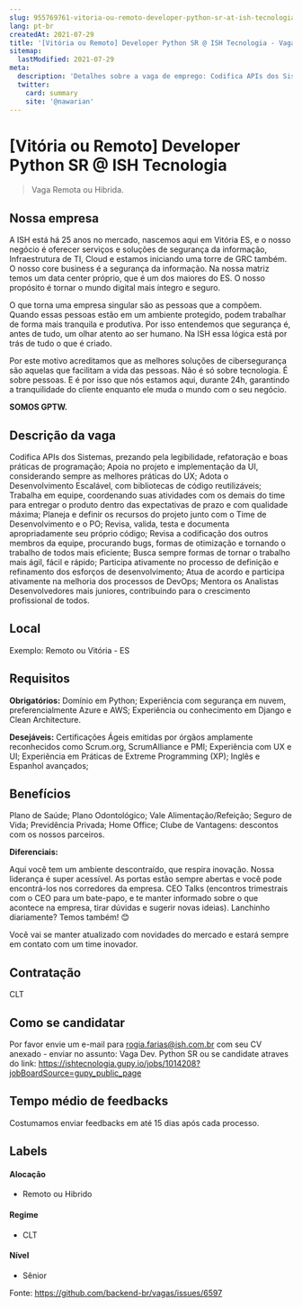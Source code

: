 ```yaml
---
slug: 955769761-vitoria-ou-remoto-developer-python-sr-at-ish-tecnologia
lang: pt-br
createdAt: 2021-07-29
title: '[Vitória ou Remoto] Developer Python SR @ ISH Tecnologia - Vaga de Emprego'
sitemap:
  lastModified: 2021-07-29
meta:
  description: 'Detalhes sobre a vaga de emprego: Codifica APIs dos Sistemas, prezando pela legibilidade, refatoração e boas práticas de programação; Apoia no projeto e implementação da UI, considerando sempre as melhores práticas do UX; Adota o Desenvolvimento Escalável, com bibliotecas de código reutilizáveis; Trabalha em equipe, coordenando suas atividades com os demais do time para entregar o produto dentro das expectativas de prazo e com qualidade máxima; Planeja e definir os recursos do projeto junto com o Time de Desenvolvimento e o PO; Revisa, valida, testa e documenta apropriadamente seu próprio código; Revisa a codificação dos outros membros da equipe, procurando bugs, formas de otimização e tornando o trabalho de todos mais eficiente; Busca sempre formas de tornar o trabalho mais ágil, fácil e rápido; Participa ativamente no processo de definição e refinamento dos esforços de desenvolvimento; Atua de acordo e participa ativamente na melhoria dos processos de DevOps; Mentora os Analistas Desenvolvedores mais juniores, contribuindo para o crescimento profissional de todos.'
  twitter:
    card: summary
    site: '@nawarian'
---
```


# [Vitória ou Remoto] Developer Python SR @ ISH Tecnologia

<!--
==================================================
Caso a vaga for remoto durante a pandemia informar no texto "Remoto durante o covid"
==================================================
-->
<!-- 
==================================================
POR FAVOR, SÓ POSTE SE A VAGA FOR PARA BACK-END!

Não faça distinção de gênero no título da vaga.

Use: "Back-End Developer" ao invés de 
"Desenvolvedor Back-End" \o/

Exemplo: `[São Paulo] Back-End Developer @ NOME DA EMPRESA`
==================================================
-->
<!--
==================================================
Caso a vaga for remoto durante a pandemia deixar a linha abaixo
==================================================
-->
> Vaga Remota ou Hibrida.

## Nossa empresa

A ISH está há 25 anos no mercado, nascemos aqui em Vitória ES, e o nosso negócio é oferecer serviços e soluções de segurança da informação, Infraestrutura de TI, Cloud e estamos iniciando uma torre de GRC também. O nosso core business é a segurança da informação. Na nossa matriz temos um data center próprio, que é um dos maiores do ES. O nosso propósito é tornar o mundo digital mais íntegro e seguro. 

O que torna uma empresa singular são as pessoas que a compõem. Quando essas pessoas estão em um ambiente protegido, podem trabalhar de forma mais tranquila e produtiva. Por isso entendemos que segurança é, antes de tudo, um olhar atento ao ser humano. Na ISH essa lógica está por trás de tudo o que é criado. 

Por este motivo acreditamos que as melhores soluções de cibersegurança são aquelas que facilitam a vida das pessoas. Não é só sobre tecnologia. É sobre pessoas. E é por isso que nós estamos aqui, durante 24h, garantindo a tranquilidade do cliente enquanto ele muda o mundo com o seu negócio.

**SOMOS GPTW.**

## Descrição da vaga


Codifica APIs dos Sistemas, prezando pela legibilidade, refatoração e boas práticas de programação;
Apoia no projeto e implementação da UI, considerando sempre as melhores práticas do UX;
Adota o Desenvolvimento Escalável, com bibliotecas de código reutilizáveis;
Trabalha em equipe, coordenando suas atividades com os demais do time para entregar o produto dentro das expectativas de prazo e com qualidade máxima;
Planeja e definir os recursos do projeto junto com o Time de Desenvolvimento e o PO;
Revisa, valida, testa e documenta apropriadamente seu próprio código;
Revisa a codificação dos outros membros da equipe, procurando bugs, formas de otimização e tornando o trabalho de todos mais eficiente;
Busca sempre formas de tornar o trabalho mais ágil, fácil e rápido;
Participa ativamente no processo de definição e refinamento dos esforços de desenvolvimento;
Atua de acordo e participa ativamente na melhoria dos processos de DevOps;
Mentora os Analistas Desenvolvedores mais juniores, contribuindo para o crescimento profissional de todos.

## Local

Exemplo: Remoto ou Vitória - ES

## Requisitos

**Obrigatórios:**
Domínio em Python;
Experiência com segurança em nuvem, preferencialmente Azure e AWS;
Experiência ou conhecimento em Django e Clean Architecture.

**Desejáveis:**
Certificações Ágeis emitidas por órgãos amplamente reconhecidos como Scrum.org, ScrumAlliance e PMI;
Experiência com UX e UI;
Experiência em Práticas de Extreme Programming (XP);
Inglês e Espanhol avançados;

## Benefícios

Plano de Saúde; 
Plano Odontológico; 
Vale Alimentação/Refeição; 
Seguro de Vida;
Previdência Privada;
Home Office;
Clube de Vantagens: descontos com os nossos parceiros.

**Diferenciais:**

Aqui você tem um ambiente descontraído, que respira inovação.
Nossa liderança é super acessível. As portas estão sempre abertas e você pode encontrá-los nos corredores da empresa.
CEO Talks (encontros trimestrais com o CEO para um bate-papo, e te manter informado sobre o que acontece na empresa, tirar dúvidas e sugerir novas ideias).
Lanchinho diariamente? Temos também! 😊

Você vai se manter atualizado com novidades do mercado e estará sempre em contato com um time inovador.

## Contratação

CLT

## Como se candidatar

Por favor envie um e-mail para rogia.farias@ish.com.br com seu CV anexado - enviar no assunto: Vaga Dev. Python SR ou se candidate atraves do link: https://ishtecnologia.gupy.io/jobs/1014208?jobBoardSource=gupy_public_page

## Tempo médio de feedbacks

Costumamos enviar feedbacks em até 15 dias após cada processo.


## Labels
<!-- retire os labels que não fazem sentido à vaga -->

#### Alocação

- Remoto ou Hibrido

#### Regime
- CLT

#### Nível

- Sênior




Fonte: https://github.com/backend-br/vagas/issues/6597